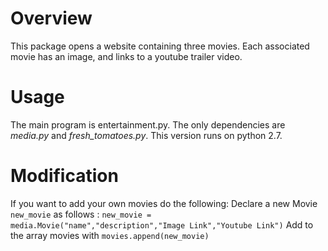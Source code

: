 # Overview
This package opens a website containing three movies. Each associated movie has an image, and links to a youtube trailer video.

# Usage 

The main program is entertainment.py. The only dependencies are *media.py* and *fresh_tomatoes.py*. This version runs on python 2.7.

# Modification

If you want to add your own movies do the following:
Declare a new Movie `new_movie` as follows : 
`new_movie = media.Movie("name","description","Image Link","Youtube Link")`
Add to the array movies with `movies.append(new_movie)`